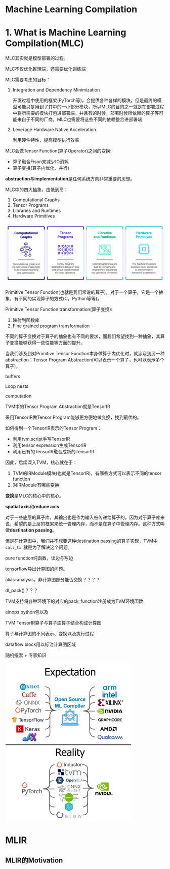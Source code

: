 

# Machine Learning Compilation



# 1. What is Machine Learning Compilation(MLC)

MLC其实就是模型部署的过程。



MLC不仅优化推理端，还需要优化训练端



MLC需要考虑的目标：

1. Integration and Dependency Minimization

   开发过程中使用的框架(PyTorch等)，会提供各种各样的模块，但是最终的模型可能只是用到了其中的一小部分模块，所以MLC的目的之一就是在部署过程中将所需要的模块打包进部署端。并且有的时候，部署时候所依赖的算子等可能来自于不同的厂商，MLC也需要将这些不同的依赖整合进部署端

2. Leverage Hardware Native Acceleration

   利用硬件特性，提高模型执行效率



MLC会做Tensor Function(算子Operator)之间的变换:

- 算子融合Fison来减少IO消耗
- 算子变换(算子内优化，并行)



**abstraction**与**implementation**是任何系统方向非常重要的思想。



MLC中的四大抽象，由低到高：

1. Computational Graphs
2. Tensor Programs
3. Libraries and Runtimes
4. Hardware Primitives

<img src="assets/image-20240923165018187.png" alt="image-20240923165018187" style="zoom:50%;" />



Primitive Tensor Function(也就是我们常说的算子)，对于一个算子，它是一个抽象，有不同的实现算子的方式(C，Python等等)。



Primitive Tensor Function transformation(算子变换):

1. 映射到函数库
2. Fine grained program transformation

不同的算子变换对于算子的抽象也有不同的要求，而我们希望找到一种抽象，其算子变换能够获得一些性能等方面的提升。



当我们涉及到对Primitive Tensor Function本身做算子内优化时，就涉及到另一种abstraction：Tensor Program Abstraction(可以表示一个算子，也可以表示多个算子)。

buffers

Loop nests

computation



TVM中的Tensor Program Abstraction就是TensorIR

采用TensorIR做Tensor Program能够更方便地做变换，找到最优的。



如何得到一个TensorIR表示的Tensor Program：

- 利用tvm.script手写TensorIR
- 利用tensor expression生成TensorIR
- 利用已有的TensorIR融合成新的TensorIR



因此，后续深入TVM，核心就在于：

1. TVM的IRModule模块(也就是TensorIR)，有哪些方式可以表示不同的tensor function
2. 对IRModule有哪些变换



**变换**是MLC的核心中的核心。



**spatial axis**和**reduce axis**



对于一些底层的算子库，其输出也是作为输入被传递给算子的。因为对于算子库来说，希望的是上层的框架来统一管理内存，而不是在算子中管理内存。这种方式叫做**destination passing**。

但是在计算图中，我们并不想要这种destination passing的算子实现，TVM中`call_tir`就是为了解决这个问题。

pure function纯函数，读边与写边

tensorflow导出计算图的问题。

alias-analysis，非计算图部分能否交换？？？？

dl_pack()？？？

TVM支持将各种环境下的对应的pack_function注册成为TVM环境函数



einops python包以及





TVM TensorIR算子与算子库算子结合构成计算图

算子与计算图的不同表示、变换以及执行过程



dataflow block用以标注计算图区域



随机搜索 + 专家知识





<img src="assets/1713773709318.jpeg" alt="No alternative text description for this image" style="zoom:50%;" />



# MLIR



## MLIR的Motivation


